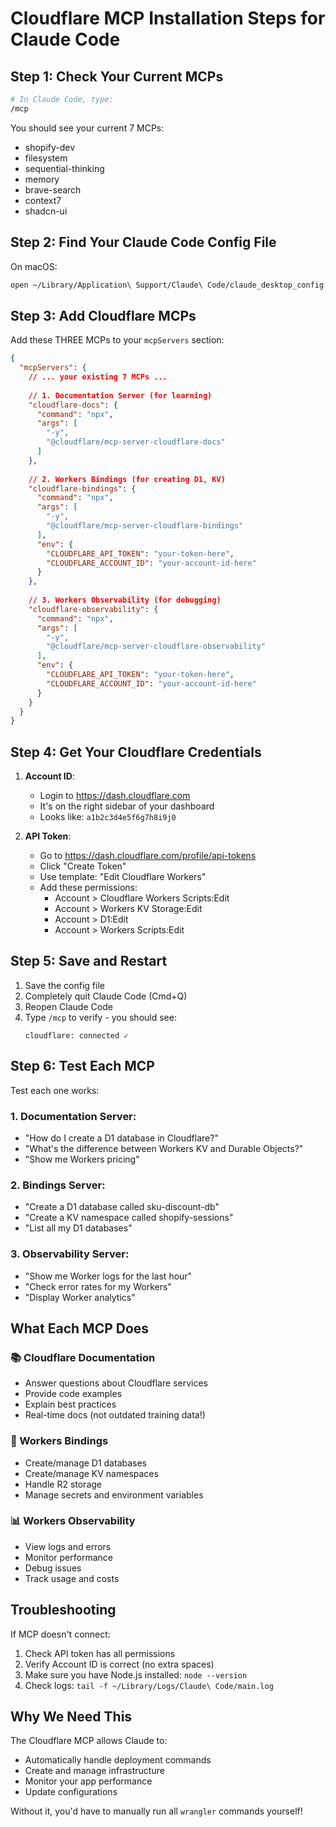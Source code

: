 # Cloudflare MCP Installation Steps for Claude Code

## Step 1: Check Your Current MCPs

```bash
# In Claude Code, type:
/mcp
```

You should see your current 7 MCPs:
- shopify-dev
- filesystem  
- sequential-thinking
- memory
- brave-search
- context7
- shadcn-ui

## Step 2: Find Your Claude Code Config File

On macOS:
```bash
open ~/Library/Application\ Support/Claude\ Code/claude_desktop_config.json
```

## Step 3: Add Cloudflare MCPs

Add these THREE MCPs to your `mcpServers` section:

```json
{
  "mcpServers": {
    // ... your existing 7 MCPs ...
    
    // 1. Documentation Server (for learning)
    "cloudflare-docs": {
      "command": "npx",
      "args": [
        "-y",
        "@cloudflare/mcp-server-cloudflare-docs"
      ]
    },
    
    // 2. Workers Bindings (for creating D1, KV)
    "cloudflare-bindings": {
      "command": "npx",
      "args": [
        "-y",
        "@cloudflare/mcp-server-cloudflare-bindings"
      ],
      "env": {
        "CLOUDFLARE_API_TOKEN": "your-token-here",
        "CLOUDFLARE_ACCOUNT_ID": "your-account-id-here"
      }
    },
    
    // 3. Workers Observability (for debugging)
    "cloudflare-observability": {
      "command": "npx",
      "args": [
        "-y",
        "@cloudflare/mcp-server-cloudflare-observability"
      ],
      "env": {
        "CLOUDFLARE_API_TOKEN": "your-token-here",
        "CLOUDFLARE_ACCOUNT_ID": "your-account-id-here"
      }
    }
  }
}
```

## Step 4: Get Your Cloudflare Credentials

1. **Account ID**:
   - Login to https://dash.cloudflare.com
   - It's on the right sidebar of your dashboard
   - Looks like: `a1b2c3d4e5f6g7h8i9j0`

2. **API Token**:
   - Go to https://dash.cloudflare.com/profile/api-tokens
   - Click "Create Token"
   - Use template: "Edit Cloudflare Workers"
   - Add these permissions:
     - Account > Cloudflare Workers Scripts:Edit
     - Account > Workers KV Storage:Edit
     - Account > D1:Edit
     - Account > Workers Scripts:Edit

## Step 5: Save and Restart

1. Save the config file
2. Completely quit Claude Code (Cmd+Q)
3. Reopen Claude Code
4. Type `/mcp` to verify - you should see:
   ```
   cloudflare: connected ✓
   ```

## Step 6: Test Each MCP

Test each one works:

### 1. Documentation Server:
- "How do I create a D1 database in Cloudflare?"
- "What's the difference between Workers KV and Durable Objects?"
- "Show me Workers pricing"

### 2. Bindings Server:
- "Create a D1 database called sku-discount-db"
- "Create a KV namespace called shopify-sessions"
- "List all my D1 databases"

### 3. Observability Server:
- "Show me Worker logs for the last hour"
- "Check error rates for my Workers"
- "Display Worker analytics"

## What Each MCP Does

### 📚 Cloudflare Documentation
- Answer questions about Cloudflare services
- Provide code examples
- Explain best practices
- Real-time docs (not outdated training data!)

### 🔧 Workers Bindings
- Create/manage D1 databases
- Create/manage KV namespaces
- Handle R2 storage
- Manage secrets and environment variables

### 📊 Workers Observability
- View logs and errors
- Monitor performance
- Debug issues
- Track usage and costs

## Troubleshooting

If MCP doesn't connect:
1. Check API token has all permissions
2. Verify Account ID is correct (no extra spaces)
3. Make sure you have Node.js installed: `node --version`
4. Check logs: `tail -f ~/Library/Logs/Claude\ Code/main.log`

## Why We Need This

The Cloudflare MCP allows Claude to:
- Automatically handle deployment commands
- Create and manage infrastructure
- Monitor your app performance
- Update configurations

Without it, you'd have to manually run all `wrangler` commands yourself!